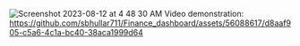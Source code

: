 
![Screenshot 2023-08-12 at 4 48 30 AM](https://github.com/sbhullar711/Finance_dashboard/assets/56088617/8d30c8e6-a374-4de0-883d-d05ab2dbe930)
Video demonstration: https://github.com/sbhullar711/Finance_dashboard/assets/56088617/d8aaf905-c5a6-4c1a-bc40-38aca1999d64
